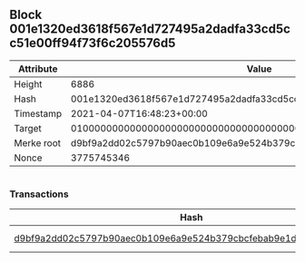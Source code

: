 ## Block 001e1320ed3618f567e1d727495a2dadfa33cd5cc51e00ff94f73f6c205576d5

Attribute | Value
--- | ---
Height | 6886
Hash | 001e1320ed3618f567e1d727495a2dadfa33cd5cc51e00ff94f73f6c205576d5
Timestamp | 2021-04-07T16:48:23+00:00
Target | 0100000000000000000000000000000000000000000000000000000000000000
Merke root | d9bf9a2dd02c5797b90aec0b109e6a9e524b379cbcfebab9e1d6929d69c7e0f9
Nonce | 3775745346

```

```

### Transactions

Hash | Amount
--- | ---
[d9bf9a2dd02c5797b90aec0b109e6a9e524b379cbcfebab9e1d6929d69c7e0f9](d9bf9a2dd02c5797b90aec0b109e6a9e524b379cbcfebab9e1d6929d69c7e0f9.md) | 10.00000000 SKEPTI 
